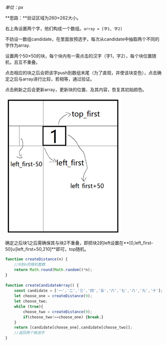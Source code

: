 *单位：px*

**思路：**验证区域为260×262大小。

右上角设置两个字，他们构成一个数组。`array = [字1, 字2]`

不妨设一数组candidate，在里面放预选字，每次从candidate中抽取两个不同的字作为array.

设置两个50×50的块，每个块内有一需点击的汉字（字1，字2），每个块位置随机，且互不重叠。

点击相应的块之后会把该字push到数组末尾（为了直观，并使该块变色），点击确定之后与array进行比较，若相等，通过验证。

点击刷新之后会更新array，更新块的位置、及其内容，恢复其初始颜色。

<img src="images/show.png" style="zoom:70%;" />

确定之后块1之后需确保其与块2不重叠，即把块2的left设置在**[0,left_first-50]∪[left_first+50,210]**即可，top随机。

```javascript
function createDistance(n) {
    //0到n的随机整数
    return Math.round(Math.random()*n);
}

function createCandidateArray() {
    const candidate = ['一','二','三','四','五','六','七','八','九','十'];
    let choose_one = createDistance(9);
    let choose_two;
    while (true){
        choose_two = createDistance(9);
        if(choose_two!==choose_one) {break;}
    }
    return [candidate[choose_one],candidate[choose_two]];
    //返回两个候选字
}
```

